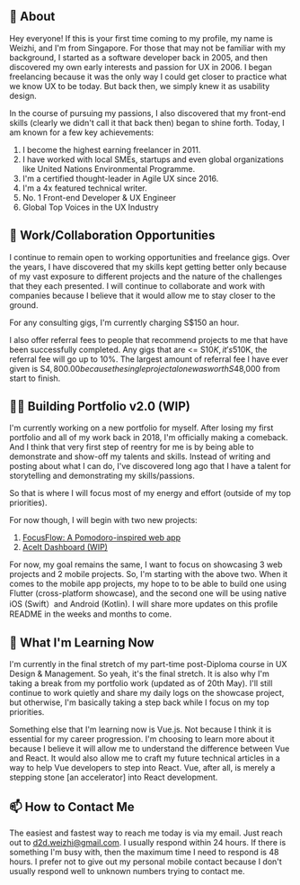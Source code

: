 ## 👋 About

Hey everyone! If this is your first time coming to my profile, my name is Weizhi, and I'm from Singapore. For those that may not be familiar with my background, I started as a software developer back in 2005, and then discovered my own early interests and passion for UX in 2006. I began freelancing because it was the only way I could get closer to practice what we know UX to be today. But back then, we simply knew it as usability design. 

In the course of pursuing my passions, I also discovered that my front-end skills (clearly we didn't call it that back then) began to shine forth. Today, I am known for a few key achievements:

1. I become the highest earning freelancer in 2011.
2. I have worked with local SMEs, startups and even global organizations like United Nations Environmental Programme.
3. I'm a certified thought-leader in Agile UX since 2016.
4. I'm a 4x featured technical writer.
5. No. 1 Front-end Developer & UX Engineer
6. Global Top Voices in the UX Industry

## 👀 Work/Collaboration Opportunities

I continue to remain open to working opportunities and freelance gigs. Over the years, I have discovered that my skills kept getting better only because of my vast exposure to different projects and the nature of the challenges that they each presented. I will continue to collaborate and work with companies because I believe that it would allow me to stay closer to the ground.

For any consulting gigs, I'm currently charging S$150 an hour. 

I also offer referral fees to people that recommend projects to me that have been successfully completed. Any gigs that are <= S$10K, it's 5% referral fee. Anything beyond S$10K, the referral fee will go up to 10%. The largest amount of referral fee I have ever given is S$4,800.00 because the single project alone was worth S$48,000 from start to finish.

## 🧑‍💻 Building Portfolio v2.0 (WIP)

I'm currently working on a new portfolio for myself. After losing my first portfolio and all of my work back in 2018, I'm officially making a comeback. And I think that very first step of reentry for me is by being able to demonstrate and show-off my talents and skills. Instead of writing and posting about what I can do, I've discovered long ago that I have a talent for storytelling and demonstrating my skills/passions.

So that is where I will focus most of my energy and effort (outside of my top priorities).

For now though, I will begin with two new projects:

1. [FocusFlow: A Pomodoro-inspired web app](https://github.com/d2d-weizhi/focus-flow)
2. [AceIt Dashboard (WIP)](https://github.com/d2d-weizhi/aceit-dashboard)

For now, my goal remains the same, I want to focus on showcasing 3 web projects and 2 mobile projects. So, I'm starting with the above two. When it comes to the mobile app projects, my hope to to be able to build one using Flutter (cross-platform showcase), and the second one will be using native iOS (Swift）and Android (Kotlin). I will share more updates on this profile README in the weeks and months to come.

## 🌱 What I'm Learning Now

I'm currently in the final stretch of my part-time post-Diploma course in UX Design & Management. So yeah, it's the final stretch. It is also why I'm taking a break from my portfolio work (updated as of 20th May). I'll still continue to work quietly and share my daily logs on the showcase project, but otherwise, I'm basically taking a step back while I focus on my top priorities.

Something else that I'm learning now is Vue.js. Not because I think it is essential for my career progression. I'm choosing to learn more about it because I believe it will allow me to understand the difference between Vue and React. It would also allow me to craft my future technical articles in a way to help Vue developers to step into React. Vue, after all, is merely a stepping stone [an accelerator] into React development.

## 📫 How to Contact Me

The easiest and fastest way to reach me today is via my email. Just reach out to [d2d.weizhi@gmail.com](mailto:d2d.weizhi@gmail.com). I usually respond within 24 hours. If there is something I'm busy with, then the maximum time I need to respond is 48 hours. I prefer not to give out my personal mobile contact because I don't usually respond well to unknown numbers trying to contact me.

<!---
d2d-weizhi/d2d-weizhi is a ✨ special ✨ repository because its `README.md` (this file) appears on your GitHub profile.
You can click the Preview link to take a look at your changes.
--->
